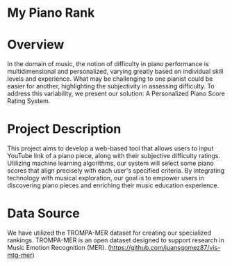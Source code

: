 # My Piano Rank

# Overview
In the domain of music, the notion of difficulty in piano performance is multidimensional and personalized, varying greatly 
based on individual skill levels and experience. What may be challenging to one pianist could be easier for another, highlighting 
the subjectivity in assessing difficulty. To address this variability, we present our solution: A Personalized Piano Score Rating System.

# Project Description
This project aims to develop a web-based tool that allows users to input YouTube link of a piano piece, along with their subjective difficulty ratings.
Utilizing machine learning algorithms, our system will select some piano scores that align precisely with each user's specified criteria.
By integrating technology with musical exploration, our goal is to empower users in discovering piano pieces and enriching their music education experience.

# Data Source
We have utilized the TROMPA-MER dataset for creating our specialized rankings. TROMPA-MER is an open dataset designed to support research in Music Emotion Recognition (MER).
(https://github.com/juansgomez87/vis-mtg-mer)
